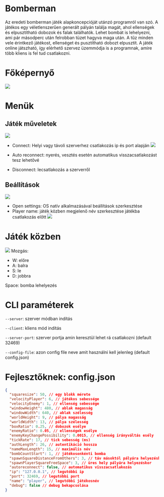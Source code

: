 # Bomberman 
Az eredeti bomberman játék alapkoncepcióját utánzó programról van szó. A játékos egy véletlenszerűen generált pályán találja magát, ahol ellenségek és elpusztítható dobozok és falak találhatók. Lehet bombát is lehelyezni, ami pár másodperc után felrobban tüzet hagyva maga után. A tűz minden vele érintkező játékost, ellenséget és pusztítható dobozt elpusztít. A játék online játszható, így elérhető szervez üzemmódja is a programnak, amire több kliens is fel tud csatlakozni.

# Főképernyő
![](main.png)

# Menük
## Játék műveletek
![](game.png)
- Connect: Helyi vagy távoli szerverhez csatlakozás ip és port alapján
![](connect.png)

- Auto reconnect: nyerés, vesztés esetén automatikus visszacsatlakozást tesz lehetővé
- Disconnect: lecsatlakozás a szerverről

## Beállítások
![](settings.png)
- Open settings: OS natív alkalmazásával beállítások szerkesztése
- Player name: játék közben megjelenő név szerkesztése játékba csatlakozás előtt
![](playerchange.png)

# Játék közben
![](ingame.png)
Mozgás:
- W: előre
- A: balra
- S: le
- D: jobbra

Space: bomba lehelyezés

# CLI paraméterek
`--server`: szerver módban indítás

`--client`: kliens mód indítás

`--server-port`: szerver portja amin keresztül lehet rá csatlakozni (default 32469)

`--config-file`: azon config file neve amit használni kell jelenleg (default config.json)

# Fejlesztőknek: config.json
```json
{
  "squaresize": 50, // egy blokk mérete
  "velocityPlayer": 6, // játékos sebessége
  "velocityEnemy": 1, // ellenség sebessége
  "windowHeight": 480, // ablak magasság
  "windowWidth": 640, // ablak szélesség
  "worldHeight": 9, // pálya magasság
  "worldWidth": 13, // pálya szélesség
  "boxRatio": 0.25, // dobozok esélye
  "enemyRatio": 0.05, // ellenségek esélye
  "enemyKeyChangePossibility": 0.0015, // ellenség irányváltás esély
  "tickRate": 17, // tick sebesség (ms)
  "authLength": 26, // autentikáció hossza
  "nameMaxLength": 15, // maximális név
  "bombCountStart": 1, // játékosonkénti bomba
  "spawnSquareDistanceFromOthers": 3, // táv másoktól pályára helyezéskor
  "spawnPlayerSquareFreeSpace": 3, // üres hely pályára helyezéskor
  "autoreconnect": false, // automatikus visszacsatlakozás
  "ip": "127.0.0.1", // legutóbbi ip
  "port": 32469, // legutóbbi port
  "name": "player", // legutóbbi játékosnév
  "debug": false // debug bekapcsolása
}
```